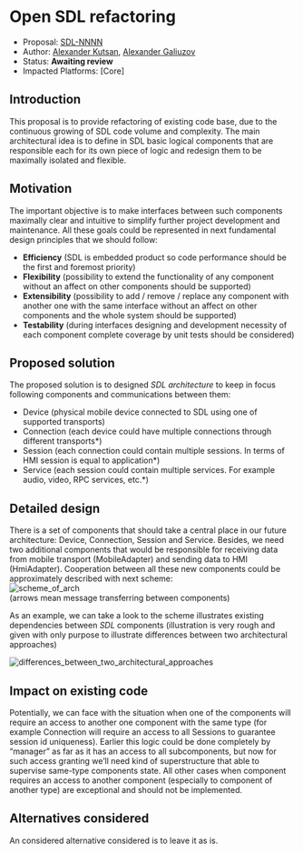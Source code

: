 # Open SDL refactoring

* Proposal: [SDL-NNNN](NNNN-open_sdl_refactoring.md)
* Author: [Alexander Kutsan](https://github.com/LuxoftAKutsan), [Alexander Galiuzov](https://github.com/AGaliuzov)
* Status: **Awaiting review**
* Impacted Platforms: [Core]

## Introduction

This proposal is to provide refactoring of existing code base, due to the continuous growing of SDL code volume and complexity.
The main architectural idea is to define in SDL basic logical components that are responsible each for its own piece of logic and redesign them to be maximally isolated and flexible.

## Motivation

The important objective is to make interfaces between such components maximally clear and intuitive to simplify further project development and maintenance. All these goals could be represented in next fundamental design principles that we should follow:
- **Efficiency** (SDL is embedded product so code performance should be the first and foremost priority)
- **Flexibility** (possibility to extend the functionality of any component without an affect on other components should be supported)
- **Extensibility** (possibility to add / remove / replace any component with another one with the same interface without an affect on other components and the whole system should be supported)
- **Testability** (during interfaces designing and development necessity of each component complete coverage by unit tests should be considered)

## Proposed solution

The proposed solution is to designed _SDL architecture_ to keep in focus following components and communications between them:
- Device (physical mobile device connected to SDL using one of supported transports)
- Connection (each device could have multiple connections through different transports*)
- Session (each connection could contain multiple sessions. In terms of HMI session is equal to application*)
- Service (each session could contain multiple services. For example audio, video, RPC services, etc.*)


## Detailed design
There is a set of components that should take a central place in our future architecture: Device, Connection, Session and Service. Besides, we need two additional components that would be responsible for receiving data from mobile transport (MobileAdapter) and sending data to HMI (HmiAdapter). Cooperation between all these new components could be approximately described with next scheme:   
![scheme_of_arch](../../nnnn-open_sdl_refactoring/assets/scheme_of_new_architecture.png)   
(arrows mean message transferring between components)

As an example, we can take a look to the scheme illustrates existing dependencies between _SDL_ components (illustration is very rough and given with only purpose to illustrate differences between two architectural approaches)   

![differences_between_two_architectural_approaches](../../nnnn-open_sdl_refactoring/assets/differences_between_arch_approaches.png)

## Impact on existing code

Potentially, we can face with the situation when one of the components will require an access to another one component with the same type (for example Connection will require an access to all Sessions to guarantee session id uniqueness). Earlier this logic could be done completely by “manager” as far as it has an access to all subcomponents, but now for such access granting we’ll need kind of superstructure that able to supervise same-type components state. All other cases when component requires an access to another component (especially to component of another type) are exceptional and should not be implemented.

## Alternatives considered

An considered alternative considered is to leave it as is.
